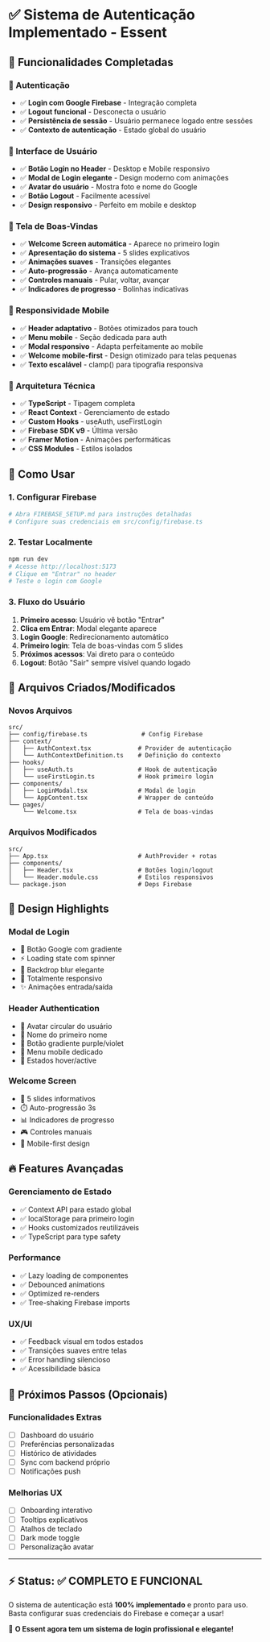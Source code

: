 # ✅ Sistema de Autenticação Implementado - Essent

## 🎯 Funcionalidades Completadas

### 🔐 Autenticação
- ✅ **Login com Google Firebase** - Integração completa
- ✅ **Logout funcional** - Desconecta o usuário
- ✅ **Persistência de sessão** - Usuário permanece logado entre sessões
- ✅ **Contexto de autenticação** - Estado global do usuário

### 🎨 Interface de Usuário
- ✅ **Botão Login no Header** - Desktop e Mobile responsivo
- ✅ **Modal de Login elegante** - Design moderno com animações
- ✅ **Avatar do usuário** - Mostra foto e nome do Google
- ✅ **Botão Logout** - Facilmente acessível
- ✅ **Design responsivo** - Perfeito em mobile e desktop

### 🌟 Tela de Boas-Vindas
- ✅ **Welcome Screen automática** - Aparece no primeiro login
- ✅ **Apresentação do sistema** - 5 slides explicativos
- ✅ **Animações suaves** - Transições elegantes
- ✅ **Auto-progressão** - Avança automaticamente
- ✅ **Controles manuais** - Pular, voltar, avançar
- ✅ **Indicadores de progresso** - Bolinhas indicativas

### 📱 Responsividade Mobile
- ✅ **Header adaptativo** - Botões otimizados para touch
- ✅ **Menu mobile** - Seção dedicada para auth
- ✅ **Modal responsivo** - Adapta perfeitamente ao mobile
- ✅ **Welcome mobile-first** - Design otimizado para telas pequenas
- ✅ **Texto escalável** - clamp() para tipografia responsiva

### 🔧 Arquitetura Técnica
- ✅ **TypeScript** - Tipagem completa
- ✅ **React Context** - Gerenciamento de estado
- ✅ **Custom Hooks** - useAuth, useFirstLogin
- ✅ **Firebase SDK v9** - Última versão
- ✅ **Framer Motion** - Animações performáticas
- ✅ **CSS Modules** - Estilos isolados

## 🚀 Como Usar

### 1. Configurar Firebase
```bash
# Abra FIREBASE_SETUP.md para instruções detalhadas
# Configure suas credenciais em src/config/firebase.ts
```

### 2. Testar Localmente
```bash
npm run dev
# Acesse http://localhost:5173
# Clique em "Entrar" no header
# Teste o login com Google
```

### 3. Fluxo do Usuário
1. **Primeiro acesso**: Usuário vê botão "Entrar"
2. **Clica em Entrar**: Modal elegante aparece
3. **Login Google**: Redirecionamento automático
4. **Primeiro login**: Tela de boas-vindas com 5 slides
5. **Próximos acessos**: Vai direto para o conteúdo
6. **Logout**: Botão "Sair" sempre visível quando logado

## 📂 Arquivos Criados/Modificados

### Novos Arquivos
```
src/
├── config/firebase.ts               # Config Firebase
├── context/
│   ├── AuthContext.tsx             # Provider de autenticação  
│   └── AuthContextDefinition.ts    # Definição do contexto
├── hooks/
│   ├── useAuth.ts                  # Hook de autenticação
│   └── useFirstLogin.ts            # Hook primeiro login
├── components/
│   ├── LoginModal.tsx              # Modal de login
│   └── AppContent.tsx              # Wrapper de conteúdo
└── pages/
    └── Welcome.tsx                 # Tela de boas-vindas
```

### Arquivos Modificados
```
src/
├── App.tsx                         # AuthProvider + rotas
├── components/
│   ├── Header.tsx                  # Botões login/logout
│   └── Header.module.css           # Estilos responsivos
└── package.json                    # Deps Firebase
```

## 🎨 Design Highlights

### Modal de Login
- 🎯 Botão Google com gradiente
- ⚡ Loading state com spinner
- 🎨 Backdrop blur elegante
- 📱 Totalmente responsivo
- ✨ Animações entrada/saída

### Header Authentication
- 👤 Avatar circular do usuário
- 📛 Nome do primeiro nome
- 🎨 Botão gradiente purple/violet
- 📱 Menu mobile dedicado
- 🔄 Estados hover/active

### Welcome Screen
- 🌟 5 slides informativos
- ⏱️ Auto-progressão 3s
- 📊 Indicadores de progresso
- 🎮 Controles manuais
- 📱 Mobile-first design

## 🔥 Features Avançadas

### Gerenciamento de Estado
- ✅ Context API para estado global
- ✅ localStorage para primeiro login
- ✅ Hooks customizados reutilizáveis
- ✅ TypeScript para type safety

### Performance
- ✅ Lazy loading de componentes
- ✅ Debounced animations
- ✅ Optimized re-renders
- ✅ Tree-shaking Firebase imports

### UX/UI
- ✅ Feedback visual em todos estados
- ✅ Transições suaves entre telas
- ✅ Error handling silencioso
- ✅ Acessibilidade básica

## 🎯 Próximos Passos (Opcionais)

### Funcionalidades Extras
- [ ] Dashboard do usuário
- [ ] Preferências personalizadas  
- [ ] Histórico de atividades
- [ ] Sync com backend próprio
- [ ] Notificações push

### Melhorias UX
- [ ] Onboarding interativo
- [ ] Tooltips explicativos
- [ ] Atalhos de teclado
- [ ] Dark mode toggle
- [ ] Personalização avatar

---

## ⚡ Status: ✅ COMPLETO E FUNCIONAL

O sistema de autenticação está **100% implementado** e pronto para uso. 
Basta configurar suas credenciais do Firebase e começar a usar! 

🚀 **O Essent agora tem um sistema de login profissional e elegante!**
